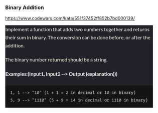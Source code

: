 ### Binary Addition

https://www.codewars.com/kata/551f37452ff852b7bd000139/

![description](./description.jpg "Description")
